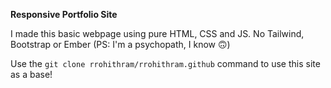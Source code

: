**Responsive Portfolio Site**

I made this basic webpage using pure HTML, CSS and JS.
No Tailwind, Bootstrap or Ember
(PS: I'm a psychopath, I know 🙃)

Use the
```git clone rrohithram/rrohithram.github```
command to use this site as a base!
